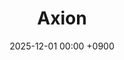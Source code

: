 ---
layout: event
title: "Axion"
date: 2025-12-01 00:00 +0900
location: "Room TBA, TBA"
speaker: "Chang Hyeon Lee"
address: "TBA"
note: "Lecture, TBA"
overview: >
  none
timetable:
  - time: "TBA"
    title: "TBA"
    speaker: ""
    material_id: ""
map_embed: >
  <iframe src="https://www.google.com/maps/embed?pb=YOUR-MAPS-EMBED"
          loading="lazy" referrerpolicy="no-referrer-when-downgrade"></iframe>
hero:
  image: "/assets/img/Feynman-diagram.webp"  # Optional
  lines:
    - text: "Axion"
      style: title
    - text: "Chang Hyeon Lee"
      style: subtitle
    - text: "2025.12.00 (TBA)"
      style: text
---